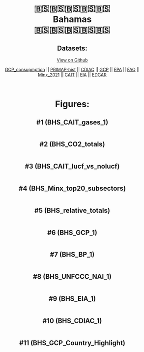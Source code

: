 
<center>
<h1 align="center">
🇧🇸🇧🇸🇧🇸🇧🇸🇧🇸
<br>
Bahamas
<br>
🇧🇸🇧🇸🇧🇸🇧🇸🇧🇸
</h1>
<h2>Datasets:</h2>
<p><a href="https://github.com/dquintani/GreenhouseData/tree/master/country_data/BHS_Bahamas/data">View on Github</a>
<br></p><p><a href="data/BHS_GCP_consupmption.csv">GCP_consupmption</a> || <a href="data/BHS_PRIMAP-hist.csv">PRIMAP-hist</a> || <a href="data/BHS_CDIAC.csv">CDIAC</a> || <a href="data/BHS_GCP.csv">GCP</a> || <a href="data/BHS_EPA.csv">EPA</a> || <a href="data/BHS_FAO.csv">FAO</a> || <a href="data/BHS_Minx_2021.csv">Minx_2021</a> || <a href="data/BHS_CAIT.csv">CAIT</a> || <a href="data/BHS_EIA.csv">EIA</a> || <a href="data/BHS_EDGAR.csv">EDGAR</a></p><p><br></p>
<h1>Figures:</h1><h2>#1 (BHS_CAIT_gases_1)</h2>
<p><img alt="" src="figures/BHS_CAIT_gases_1.png" /></p><h2>#2 (BHS_CO2_totals)</h2>
<p><img alt="" src="figures/BHS_CO2_totals.png" /></p><h2>#3 (BHS_CAIT_lucf_vs_nolucf)</h2>
<p><img alt="" src="figures/BHS_CAIT_lucf_vs_nolucf.png" /></p><h2>#4 (BHS_Minx_top20_subsectors)</h2>
<p><img alt="" src="figures/BHS_Minx_top20_subsectors.png" /></p><h2>#5 (BHS_relative_totals)</h2>
<p><img alt="" src="figures/BHS_relative_totals.png" /></p><h2>#6 (BHS_GCP_1)</h2>
<p><img alt="" src="figures/BHS_GCP_1.png" /></p><h2>#7 (BHS_BP_1)</h2>
<p><img alt="" src="figures/BHS_BP_1.png" /></p><h2>#8 (BHS_UNFCCC_NAI_1)</h2>
<p><img alt="" src="figures/BHS_UNFCCC_NAI_1.png" /></p><h2>#9 (BHS_EIA_1)</h2>
<p><img alt="" src="figures/BHS_EIA_1.png" /></p><h2>#10 (BHS_CDIAC_1)</h2>
<p><img alt="" src="figures/BHS_CDIAC_1.png" /></p><h2>#11 (BHS_GCP_Country_Highlight)</h2>
<p><img alt="" src="figures/BHS_GCP_Country_Highlight.png" /></p>